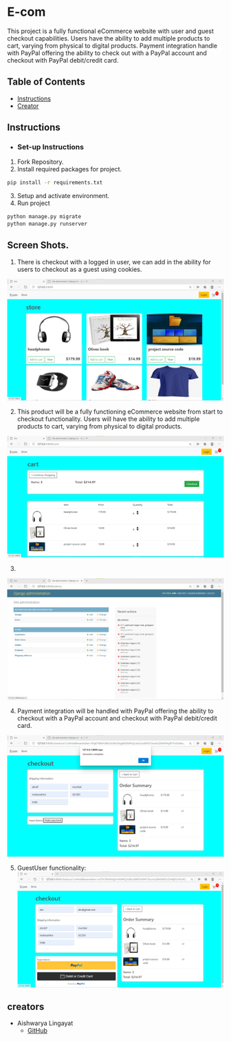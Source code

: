 # E-com
This project is a fully functional eCommerce website with user and guest checkout capabilities. Users have the ability to add multiple products to cart, varying from physical to digital products. Payment integration handle with PayPal offering the ability to check out with a PayPal account and checkout with PayPal debit/credit card.

## Table of Contents

* [Instructions](#instructions)
* [Creator](#creators)

## Instructions

* ### Set-up Instructions
 1. Fork Repository.
 2. Install required packages for project.
 ```bash
 pip install -r requirements.txt
 ```
 3. Setup and activate environment.
 4. Run project
 ```bash
 python manage.py migrate
 python manage.py runserver
 ```

## Screen Shots.

1. There is checkout with a logged in user, we can add in the ability for users to checkout as a guest using cookies.

![store](ecommerce/readme_images/store.png)


2. This product will be a fully functioning eCommerce website from start to checkout functionality. Users will have the ability to add multiple products to cart, varying from physical to digital products.

![cartttttt](ecommerce/readme_images/cartttttt.png)

3.
![data](ecommerce/readme_images/data.png)

4. Payment integration will be handled with PayPal offering the ability to checkout with a PayPal account and checkout with PayPal debit/credit card.

![loginuserpayment](ecommerce/readme_images/loginuserpayment.png)


5. GuestUser functionality:
![newuser](ecommerce/readme_images/newuser.png)

## creators

* Aishwarya Lingayat
    - [GitHub](https://github.com/Aishwaryalingayat)
